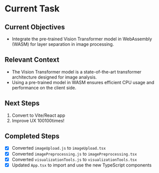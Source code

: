 # Current Task

## Current Objectives
- Integrate the pre-trained Vision Transformer model in WebAssembly (WASM) for layer separation in image processing.

## Relevant Context
- The Vision Transformer model is a state-of-the-art transformer architecture designed for image analysis.
- Using a pre-trained model in WASM ensures efficient CPU usage and performance on the client side.

## Next Steps
1. Convert to Vite/React app
2. Improve UX 100100times!

## Completed Steps
- [x] Converted `imageUpload.js` to `imageUpload.tsx`
- [x] Converted `imagePreprocessing.js` to `imagePreprocessing.tsx`
- [x] Converted `visualizationTools.js` to `visualizationTools.tsx`
- [x] Updated `App.tsx` to import and use the new TypeScript components
